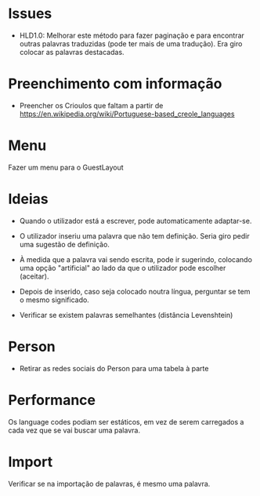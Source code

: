 # Issues

- HLD1.0: Melhorar este método para fazer paginação e para encontrar outras palavras traduzidas (pode ter mais de uma tradução). Era giro colocar as palavras destacadas.

# Preenchimento com informação

- Preencher os Crioulos que faltam a partir de https://en.wikipedia.org/wiki/Portuguese-based_creole_languages

# Menu

Fazer um menu para o GuestLayout

# Ideias

- Quando o utilizador está a escrever, pode automaticamente adaptar-se.

- O utilizador inseriu uma palavra que não tem definição. Seria giro pedir uma sugestão de definição.

- À medida que a palavra vai sendo escrita, pode ir sugerindo, colocando uma opção "artificial" ao lado da que o utilizador pode escolher (aceitar).

- Depois de inserido, caso seja colocado noutra língua, perguntar se tem o mesmo significado.

- Verificar se existem palavras semelhantes (distância Levenshtein)

# Person

- Retirar as redes sociais do Person para uma tabela à parte

# Performance

Os language codes podiam ser estáticos, em vez de serem carregados a cada vez que se vai buscar uma palavra.

# Import

Verificar se na importação de palavras, é mesmo uma palavra.